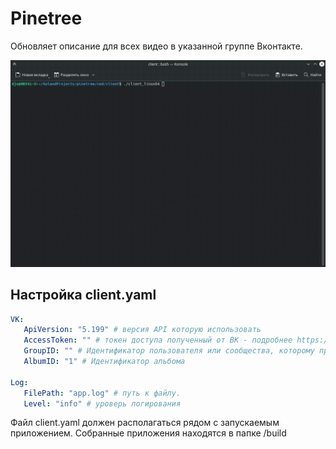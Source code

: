 # Pinetree

Обновляет описание для всех видео в указанной группе Вконтакте.

![Alt Text](https://github.com/northmule/pinetree/blob/master/doc/pin.gif)

## Настройка client.yaml
```yaml
VK:
   ApiVersion: "5.199" # версия API которую использовать
   AccessToken: "" # токен доступа полученный от ВК - подробнее https://dev.vk.com/ru/api/access-token/getting-started
   GroupID: "" # Идентификатор пользователя или сообщества, которому принадлежат видеозаписи. Идентификатор сообщества должен начинаться со знака -
   AlbumID: "1" # Идентификатор альбома

Log:
   FilePath: "app.log" # путь к файлу.
   Level: "info" # уроверь логирования
```

Файл client.yaml должен располагаться рядом с запускаемым приложением. Собранные приложения находятся в папке /build

